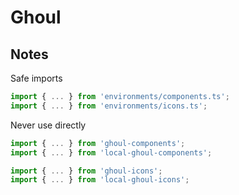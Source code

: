 # Ghoul

## Notes

Safe imports

```js
import { ... } from 'environments/components.ts';
import { ... } from 'environments/icons.ts';
```

Never use directly

```js
import { ... } from 'ghoul-components';
import { ... } from 'local-ghoul-components';

import { ... } from 'ghoul-icons';
import { ... } from 'local-ghoul-icons';
```
